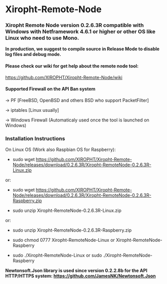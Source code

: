 # Xiropht-Remote-Node
<h3>Xiropht Remote Node version 0.2.6.3R compatible with Windows with Netframework 4.6.1 or higher or other OS like Linux who need to use Mono.</h3>

**In production, we suggest to compile source in Release Mode to disable log files and debug mode.**

<h4>Please check our wiki for get help about the remote node tool:</h4>

https://github.com/XIROPHT/Xiropht-Remote-Node/wiki

<h4>Supported Firewall on the API Ban system</h4>

-> PF [FreeBSD, OpenBSD and others BSD who support PacketFilter]

-> iptables [Linux usually]

-> Windows Firewall (Automaticaly used once the tool is launched on Windows)

<h3>Installation Instructions</h3>

On Linux OS (Work also Raspbian OS for Raspberry):

- sudo wget https://github.com/XIROPHT/Xiropht-Remote-Node/releases/download/0.2.6.3R/Xiropht-RemoteNode-0.2.6.3R-Linux.zip 

or:

- sudo wget https://github.com/XIROPHT/Xiropht-Remote-Node/releases/download/0.2.6.3R/Xiropht-RemoteNode-0.2.6.3R-Raspberry.zip

- sudo unzip Xiropht-RemoteNode-0.2.6.3R-Linux.zip

or:

- sudo unzip Xiropht-RemoteNode-0.2.6.3R-Raspberry.zip

- sudo chmod 0777 Xiropht-RemoteNode-Linux or Xiropht-RemoteNode-Raspberry

- sudo ./Xiropht-RemoteNode-Linux or sudo ./Xiropht-RemoteNode-Raspberry

**Newtonsoft.Json library is used since version 0.2.2.8b for the API HTTP/HTTPS system: https://github.com/JamesNK/Newtonsoft.Json**
